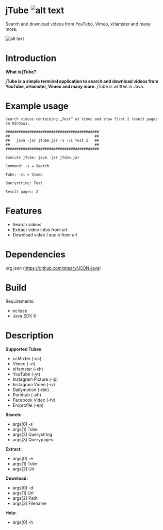 # jTube   ![alt text](https://github.com/mrklintscher/jTube/blob/master/img/jTube_small_icon.png) 

Search and download videos from YouTube, Vimeo, xHamster and many more.

![alt text](https://github.com/mrklintscher/jTube/blob/master/img/Screenshot.jpg)

# Introduction

**What is jTube?**

**jTube is a simple terminal application to search and download videos from YouTube, xHamster, Vimeo and many more.** jTube is written in Java.

# Example usage

```
Search videos containing „Test“ at Vimeo and show first 2 result pages on Windows.

###########################################
##                                       ##
##   java -jar jTube.jar -s -vi Test 2   ##
##                                       ##
###########################################

Execute jTube: java -jar jTube.jar

Command: -s = Search

Tube: -vi = Vimeo

Querystring: Test

Result pages: 2
```

# Features

* Search videos
* Extract video infos from url
* Download video / audio from url

# Dependencies

org.json (https://github.com/stleary/JSON-java)

# Build

Requirements:

* eclipse
* Java SDK 8

# Description

**Supported Tubes:**

* ccMixter (-cc)
* Vimeo (-vi)
* xHamster (-xh)
* YouTube (-yt)
* Instagram Picture (-ip)
* Instagram Video (-iv)
* Dailymotion (-dm)
* Pornhub (-ph)
* Facebook Video (-fv)
* Eroprofile (-ep)

**Search:**

* args[0] -s
* args[1] Tube
* args[2] Querystring
* args[3] Querypages

**Extract:**

* args[0] -e
* args[1] Tube
* args[2] Url

**Download:**

* args[0] -d
* args[1] Url
* args[2] Path
* args[3] Filename

**Help:**

* args[0] -h
